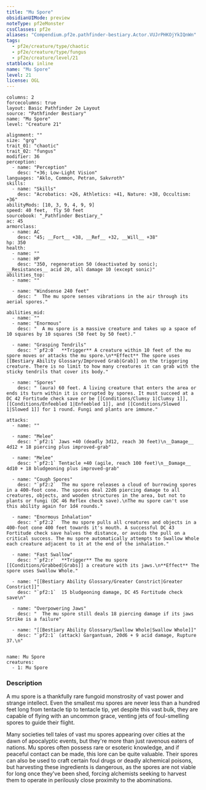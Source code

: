 ```yaml
---
title: "Mu Spore"
obsidianUIMode: preview
noteType: pf2eMonster
cssClasses: pf2e
aliases: "Compendium.pf2e.pathfinder-bestiary.Actor.VUJrPHKOjYkIQnWn" 
tags:
  - pf2e/creature/type/chaotic
  - pf2e/creature/type/fungus
  - pf2e/creature/level/21
statblock: inline
name: "Mu Spore"
level: 21
license: OGL
---
```


```statblock
columns: 2
forcecolumns: true
layout: Basic Pathfinder 2e Layout
source: "Pathfinder Bestiary"
name: "Mu Spore"
level: "Creature 21"

alignment: ""
size: "grg"
trait_01: "chaotic"
trait_02: "fungus"
modifier: 36
perception:
  - name: "Perception"
    desc: "+36; Low-Light Vision"
languages: "Aklo, Common, Petran, Sakvroth"
skills:
  - name: "Skills"
    desc: "Acrobatics: +26, Athletics: +41, Nature: +38, Occultism: +36"
abilityMods: [10, 3, 9, 4, 9, 9]
speed: 40 feet,  fly 50 feet
sourcebook: "_Pathfinder Bestiary_"
ac: 45
armorclass:
  - name: AC
    desc: "45; __Fort__ +38, __Ref__ +32, __Will__ +38"
hp: 350
health:
  - name: ""
  - name: HP
    desc: "350, regeneration 50 (deactivated by sonic); __Resistances__ acid 20, all damage 10 (except sonic)"
abilities_top:
  - name: ""

  - name: "Windsense 240 feet"
    desc: "  The mu spore senses vibrations in the air through its aerial spores."

abilities_mid:
  - name: ""
  - name: "Enormous"
    desc: "  A mu spore is a massive creature and takes up a space of 10 squares by 10 squares (50 feet by 50 feet)."

  - name: "Grasping Tendrils"
    desc: "`pf2:0`  **Trigger** A creature within 10 feet of the mu spore moves or attacks the mu spore.\n**Effect** The spore uses [[Bestiary Ability Glossary/Improved Grab|Grab]] on the triggering creature. There is no limit to how many creatures it can grab with the sticky tendrils that cover its body."

  - name: "Spores"
    desc: " (aura) 60 feet. A living creature that enters the area or ends its turn within it is corrupted by spores. It must succeed at a DC 42 Fortitude check save or be [[Conditions/Clumsy 1|Clumsy 1]], [[Conditions/Enfeebled 1|Enfeebled 1]], and [[Conditions/Slowed 1|Slowed 1]] for 1 round. Fungi and plants are immune."

attacks:
  - name: ""

  - name: "Melee"
    desc: "`pf2:1` Jaws +40 (deadly 3d12, reach 30 feet)\n__Damage__  4d12 + 18 piercing plus improved-grab"

  - name: "Melee"
    desc: "`pf2:1` Tentacle +40 (agile, reach 100 feet)\n__Damage__  4d10 + 18 bludgeoning plus improved-grab"

  - name: "Cough Spores"
    desc: "`pf2:2`  The mu spore releases a cloud of burrowing spores in a 400-foot cone. The spores deal 22d6 piercing damage to all creatures, objects, and wooden structures in the area, but not to plants or fungi (DC 46 Reflex check save).\nThe mu spore can't use this ability again for 1d4 rounds."

  - name: "Enormous Inhalation"
    desc: "`pf2:2`  The mu spore pulls all creatures and objects in a 400-foot cone 400 feet towards it's mouth. A successful DC 43 Fortitude check save halves the distance, or avoids the pull on a critical success. The mu spore automatically attempts to Swallow Whole each creature adjacent to it at the end of the inhalation."

  - name: "Fast Swallow"
    desc: "`pf2:r`  **Trigger** The mu spore [[Conditions/Grabbed|Grabs]] a creature with its jaws.\n**Effect** The spore uses Swallow Whole."

  - name: "[[Bestiary Ability Glossary/Greater Constrict|Greater Constrict]]"
    desc: "`pf2:1`  15 bludgeoning damage, DC 45 Fortitude check save\n"

  - name: "Overpowering Jaws"
    desc: "  The mu spore still deals 18 piercing damage if its jaws Strike is a failure"

  - name: "[[Bestiary Ability Glossary/Swallow Whole|Swallow Whole]]"
    desc: "`pf2:1` (attack) Gargantuan, 20d6 + 9 acid damage, Rupture 37.\n"
 
```

```encounter-table
name: Mu Spore
creatures:
  - 1: Mu Spore
```


### Description
A mu spore is a thankfully rare fungoid monstrosity of vast power and strange intellect. Even the smallest mu spores are never less than a hundred feet long from tentacle tip to tentacle tip, yet despite this vast bulk, they are capable of flying with an uncommon grace, venting jets of foul-smelling spores to guide their flight.

Many societies tell tales of vast mu spores appearing over cities at the dawn of apocalyptic events, but they're more than just ravenous eaters of nations. Mu spores often possess rare or esoteric knowledge, and if peaceful contact can be made, this lore can be quite valuable. Their spores can also be used to craft certain foul drugs or deadly alchemical poisons, but harvesting these ingredients is dangerous, as the spores are not viable for long once they've been shed, forcing alchemists seeking to harvest them to operate in perilously close proximity to the abominations.
